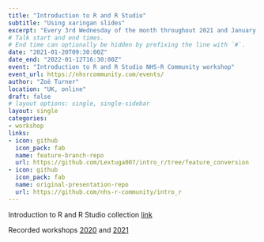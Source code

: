 ```yaml
---
title: "Introduction to R and R Studio"
subtitle: "Using xaringan slides"
excerpt: "Every 3rd Wednesday of the month throughout 2021 and January 2022, I did the online introduction workshop for NHS-R Community"
# Talk start and end times.
# End time can optionally be hidden by prefixing the line with `#`.
date: "2021-01-20T09:30:00Z"
date_end: "2022-01-12T16:30:00Z"
event: "Introduction to R and R Studio NHS-R Community workshop"
event_url: https://nhsrcommunity.com/events/
author: "Zoë Turner"
location: "UK, online"
draft: false
# layout options: single, single-sidebar
layout: single
categories:
- workshop
links:
- icon: github
  icon_pack: fab
  name: feature-branch-repo
  url: https://github.com/Lextuga007/intro_r/tree/feature_conversion
- icon: github
  icon_pack: fab
  name: original-presentation-repo
  url: https://github.com/nhs-r-community/intro_r
---
```


Introduction to R and R Studio collection [link](https://philosopher-analyst.netlify.app/intro-r/)

Recorded workshops [2020](https://philosopher-analyst.netlify.app/talk/nhsr-conference-2020-introduction-r-training/) and [2021](https://philosopher-analyst.netlify.app/talk/nhsr-conference-2021-introduction-r-training/)



